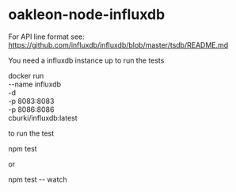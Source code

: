 # oakleon-node-influxdb

For API line format see:  
<https://github.com/influxdb/influxdb/blob/master/tsdb/README.md>

You need a influxdb instance up to run the tests

docker run \
    --name influxdb \
    -d \
    -p 8083:8083 \
    -p 8086:8086 \
    cburki/influxdb:latest

to run the test

npm test

or

npm test -- watch

